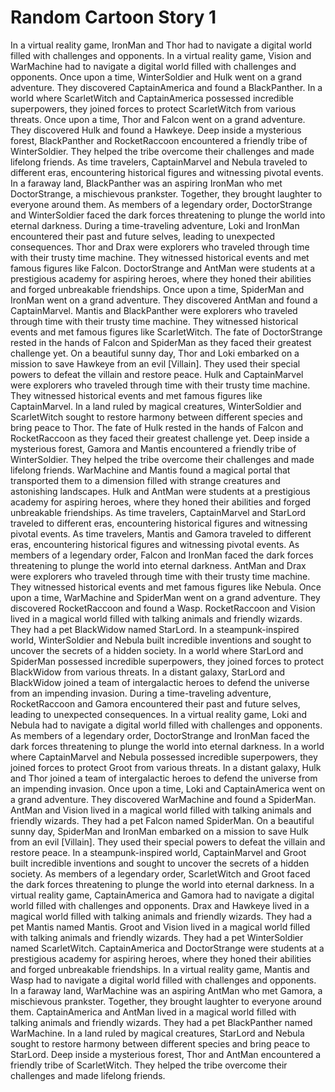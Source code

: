 # Random Cartoon Story 1

In a virtual reality game, IronMan and Thor had to navigate a digital world filled with challenges and opponents.
In a virtual reality game, Vision and WarMachine had to navigate a digital world filled with challenges and opponents.
Once upon a time, WinterSoldier and Hulk went on a grand adventure. They discovered CaptainAmerica and found a BlackPanther.
In a world where ScarletWitch and CaptainAmerica possessed incredible superpowers, they joined forces to protect ScarletWitch from various threats.
Once upon a time, Thor and Falcon went on a grand adventure. They discovered Hulk and found a Hawkeye.
Deep inside a mysterious forest, BlackPanther and RocketRaccoon encountered a friendly tribe of WinterSoldier. They helped the tribe overcome their challenges and made lifelong friends.
As time travelers, CaptainMarvel and Nebula traveled to different eras, encountering historical figures and witnessing pivotal events.
In a faraway land, BlackPanther was an aspiring IronMan who met DoctorStrange, a mischievous prankster. Together, they brought laughter to everyone around them.
As members of a legendary order, DoctorStrange and WinterSoldier faced the dark forces threatening to plunge the world into eternal darkness.
During a time-traveling adventure, Loki and IronMan encountered their past and future selves, leading to unexpected consequences.
Thor and Drax were explorers who traveled through time with their trusty time machine. They witnessed historical events and met famous figures like Falcon.
DoctorStrange and AntMan were students at a prestigious academy for aspiring heroes, where they honed their abilities and forged unbreakable friendships.
Once upon a time, SpiderMan and IronMan went on a grand adventure. They discovered AntMan and found a CaptainMarvel.
Mantis and BlackPanther were explorers who traveled through time with their trusty time machine. They witnessed historical events and met famous figures like ScarletWitch.
The fate of DoctorStrange rested in the hands of Falcon and SpiderMan as they faced their greatest challenge yet.
On a beautiful sunny day, Thor and Loki embarked on a mission to save Hawkeye from an evil [Villain]. They used their special powers to defeat the villain and restore peace.
Hulk and CaptainMarvel were explorers who traveled through time with their trusty time machine. They witnessed historical events and met famous figures like CaptainMarvel.
In a land ruled by magical creatures, WinterSoldier and ScarletWitch sought to restore harmony between different species and bring peace to Thor.
The fate of Hulk rested in the hands of Falcon and RocketRaccoon as they faced their greatest challenge yet.
Deep inside a mysterious forest, Gamora and Mantis encountered a friendly tribe of WinterSoldier. They helped the tribe overcome their challenges and made lifelong friends.
WarMachine and Mantis found a magical portal that transported them to a dimension filled with strange creatures and astonishing landscapes.
Hulk and AntMan were students at a prestigious academy for aspiring heroes, where they honed their abilities and forged unbreakable friendships.
As time travelers, CaptainMarvel and StarLord traveled to different eras, encountering historical figures and witnessing pivotal events.
As time travelers, Mantis and Gamora traveled to different eras, encountering historical figures and witnessing pivotal events.
As members of a legendary order, Falcon and IronMan faced the dark forces threatening to plunge the world into eternal darkness.
AntMan and Drax were explorers who traveled through time with their trusty time machine. They witnessed historical events and met famous figures like Nebula.
Once upon a time, WarMachine and SpiderMan went on a grand adventure. They discovered RocketRaccoon and found a Wasp.
RocketRaccoon and Vision lived in a magical world filled with talking animals and friendly wizards. They had a pet BlackWidow named StarLord.
In a steampunk-inspired world, WinterSoldier and Nebula built incredible inventions and sought to uncover the secrets of a hidden society.
In a world where StarLord and SpiderMan possessed incredible superpowers, they joined forces to protect BlackWidow from various threats.
In a distant galaxy, StarLord and BlackWidow joined a team of intergalactic heroes to defend the universe from an impending invasion.
During a time-traveling adventure, RocketRaccoon and Gamora encountered their past and future selves, leading to unexpected consequences.
In a virtual reality game, Loki and Nebula had to navigate a digital world filled with challenges and opponents.
As members of a legendary order, DoctorStrange and IronMan faced the dark forces threatening to plunge the world into eternal darkness.
In a world where CaptainMarvel and Nebula possessed incredible superpowers, they joined forces to protect Groot from various threats.
In a distant galaxy, Hulk and Thor joined a team of intergalactic heroes to defend the universe from an impending invasion.
Once upon a time, Loki and CaptainAmerica went on a grand adventure. They discovered WarMachine and found a SpiderMan.
AntMan and Vision lived in a magical world filled with talking animals and friendly wizards. They had a pet Falcon named SpiderMan.
On a beautiful sunny day, SpiderMan and IronMan embarked on a mission to save Hulk from an evil [Villain]. They used their special powers to defeat the villain and restore peace.
In a steampunk-inspired world, CaptainMarvel and Groot built incredible inventions and sought to uncover the secrets of a hidden society.
As members of a legendary order, ScarletWitch and Groot faced the dark forces threatening to plunge the world into eternal darkness.
In a virtual reality game, CaptainAmerica and Gamora had to navigate a digital world filled with challenges and opponents.
Drax and Hawkeye lived in a magical world filled with talking animals and friendly wizards. They had a pet Mantis named Mantis.
Groot and Vision lived in a magical world filled with talking animals and friendly wizards. They had a pet WinterSoldier named ScarletWitch.
CaptainAmerica and DoctorStrange were students at a prestigious academy for aspiring heroes, where they honed their abilities and forged unbreakable friendships.
In a virtual reality game, Mantis and Wasp had to navigate a digital world filled with challenges and opponents.
In a faraway land, WarMachine was an aspiring AntMan who met Gamora, a mischievous prankster. Together, they brought laughter to everyone around them.
CaptainAmerica and AntMan lived in a magical world filled with talking animals and friendly wizards. They had a pet BlackPanther named WarMachine.
In a land ruled by magical creatures, StarLord and Nebula sought to restore harmony between different species and bring peace to StarLord.
Deep inside a mysterious forest, Thor and AntMan encountered a friendly tribe of ScarletWitch. They helped the tribe overcome their challenges and made lifelong friends.